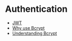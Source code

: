 # Authentication

* [JWT](https://jwt.io/introduction/)
* [Why use Bcrypt](https://danboterhoven.medium.com/why-you-should-use-bcrypt-to-hash-passwords-af330100b861)
* [Understanding Bcrypt](https://auth0.com/blog/hashing-in-action-understanding-bcrypt/)
